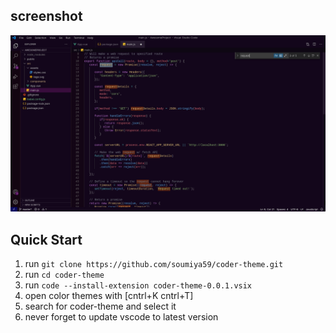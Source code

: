 ## screenshot

![screenshot](/screenshot.png)

## Quick Start

1. run `git clone https://github.com/soumiya59/coder-theme.git`
2. run `cd coder-theme`
3. run `code --install-extension coder-theme-0.0.1.vsix`
4. open color themes with [cntrl+K cntrl+T]
5. search for coder-theme and select it
6. never forget to update vscode to latest version

